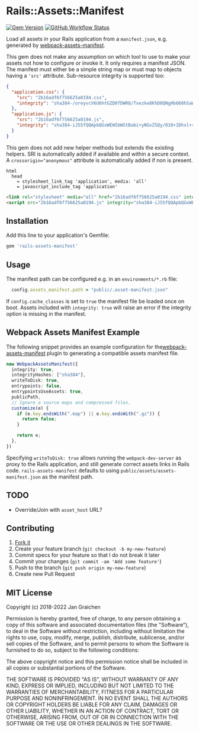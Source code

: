 # Rails::Assets::Manifest

[![Gem Version](https://img.shields.io/gem/v/rails-assets-manifest?logo=ruby)](https://rubygems.org/gems/rails-assets-manifest)
[![GitHub Workflow Status](https://img.shields.io/github/workflow/status/jgraichen/rails-assets-manifest/test?logo=github)](https://github.com/jgraichen/rails-assets-manifest/actions)

Load all assets in your Rails application from a `manifest.json`, e.g. generated by [webpack-assets-manifest](https://github.com/webdeveric/webpack-assets-manifest).

This gem does not make any assumption on which tool to use to make your assets not how to configure or invoke it. It only requires a manifest JSON. The manifest must either be a simple string map or must map to objects having a `'src'` attribute. Sub-resource integrity is supported too:

```json
{
  "application.css": {
    "src": "2b16adf6f756625a0194.css",
    "integrity": "sha384-/oreyvcV6U6htGZD0fDWR8/Txezke8KhD0QNgHb660hSaW7M+ZzxxuB4Vo+PuAC9"
  },
  "application.js": {
    "src": "2b16adf6f756625a0194.js",
    "integrity": "sha384-iJ55fQQApbQGxWEWSbWStBabi+yNGxZSQy/010+1Dhxl+rymyhGF4NtjUkOsYv7B"
  }
}
```

This gem does not add new helper methods but extends the existing helpers. SRI is automatically added if available and within a secure context. A `crossorigin="anonymous"` attribute is automatically added if non is present.

```slim
html
  head
    = stylesheet_link_tag 'application', media: 'all'
    = javascript_include_tag 'application'
```

```html
<link rel="stylesheet" media="all" href="2b16adf6f756625a0194.css" integrity="sha384-/oreyvcV6U6htGZD0fDWR8/Txezke8KhD0QNgHb660hSaW7M+ZzxxuB4Vo+PuAC9" crossorigin="anonymous">
<script src="2b16adf6f756625a0194.js" integrity="sha384-iJ55fQQApbQGxWEWSbWStBabi+yNGxZSQy/010+1Dhxl+rymyhGF4NtjUkOsYv7B" crossorigin="anonymous"></script>
```

## Installation

Add this line to your application's Gemfile:

```ruby
gem 'rails-assets-manifest'
```

## Usage

The manifest path can be configured e.g. in an `environments/*.rb` file:

```ruby
  config.assets_manifest.path = "public/.asset-manifest.json"
```

If `config.cache_classes` is set to `true` the manifest file be loaded once on boot. Assets included with `integrity: true` will raise an error if the integrity option is missing in the manifest.

## Webpack Assets Manifest Example

The following snippet provides an example configuration for the[webpack-assets-manifest](https://github.com/webdeveric/webpack-assets-manifest) plugin to generating a compatible assets manifest file.

```ts
new WebpackAssetsManifest({
  integrity: true,
  integrityHashes: ["sha384"],
  writeToDisk: true,
  entrypoints: false,
  entrypointsUseAssets: true,
  publicPath,
  // Ignore a source maps and compressed files.
  customize(e) {
    if (e.key.endsWith(".map") || e.key.endsWith(".gz")) {
      return false;
    }

    return e;
  },
})
```

Specifying `writeToDisk: true` allows running the `webpack-dev-server` as proxy to the Rails application, and still generate correct assets links in Rails code. `rails-assets-manifest` defaults to using `public/assets/assets-manifest.json` as the manifest path.

## TODO

* Override/Join with `asset_host` URL?

## Contributing

1. [Fork it](http://github.com/jgraichen/rails-assets-manifest/fork)
2. Create your feature branch (`git checkout -b my-new-feature`)
3. Commit specs for your feature so that I do not break it later
4. Commit your changes (`git commit -am 'Add some feature'`)
5. Push to the branch (`git push origin my-new-feature`)
6. Create new Pull Request

## MIT License

Copyright (c) 2018-2022 Jan Graichen

Permission is hereby granted, free of charge, to any person obtaining a copy
of this software and associated documentation files (the "Software"), to deal
in the Software without restriction, including without limitation the rights
to use, copy, modify, merge, publish, distribute, sublicense, and/or sell
copies of the Software, and to permit persons to whom the Software is
furnished to do so, subject to the following conditions:

The above copyright notice and this permission notice shall be included in all
copies or substantial portions of the Software.

THE SOFTWARE IS PROVIDED "AS IS", WITHOUT WARRANTY OF ANY KIND, EXPRESS OR
IMPLIED, INCLUDING BUT NOT LIMITED TO THE WARRANTIES OF MERCHANTABILITY,
FITNESS FOR A PARTICULAR PURPOSE AND NONINFRINGEMENT. IN NO EVENT SHALL THE
AUTHORS OR COPYRIGHT HOLDERS BE LIABLE FOR ANY CLAIM, DAMAGES OR OTHER
LIABILITY, WHETHER IN AN ACTION OF CONTRACT, TORT OR OTHERWISE, ARISING FROM,
OUT OF OR IN CONNECTION WITH THE SOFTWARE OR THE USE OR OTHER DEALINGS IN THE
SOFTWARE.
